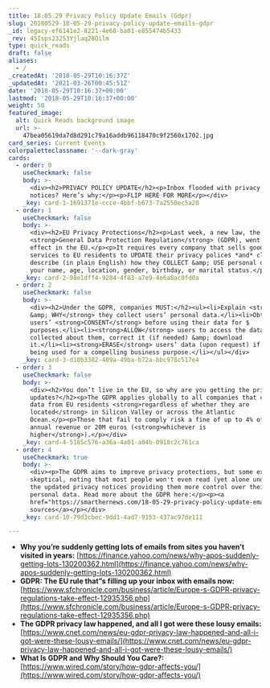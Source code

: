 ```yaml
---
title: 18.05.29 Privacy Policy Update Emails (Gdpr)
slug: 20180529-18-05-29-privacy-policy-update-emails-gdpr
_id: legacy-ef6141e2-8221-4e68-ba01-e855474b5433
_rev: 45Isps23253Yjlaq28Oilm
type: quick_reads
draft: false
aliases:
  - /
_createdAt: '2018-05-29T10:16:37Z'
_updatedAt: '2021-03-26T00:45:51Z'
date: '2018-05-29T10:16:37+00:00'
lastmod: '2018-05-29T10:16:37+00:00'
weight: 50
featured_image:
  alt: Quick Reads background image
  url: >-
    47bea05619da7d8d291c79a16addb96118470c9f2560x1702.jpg
card_series: Current Events
colorpaletteclassname: '--dark-gray'
cards:
  - order: 0
    useCheckmark: false
    body: >-
      <div><h2>PRIVACY POLICY UPDATE</h2><p>Inbox flooded with privacy update
      notices? Here’s why:</p><p>FLIP HERE FOR MORE</p></div>
    _key: card-1-1691371e-ccce-4bbf-b673-7a2550ec5a20
  - order: 1
    useCheckmark: false
    body: >-
      <div><h2>EU Privacy Protections</h2><p>Last week, a new law, the
      <strong>General Data Protection Regulation</strong> (GDPR), went into
      effect in the EU.</p><p>It requires every company that sells goods or
      services to EU residents to UPDATE their privacy polices *and* clearly
      describe (in plain English) how they COLLECT &amp; USE personal data, like
      your name, age, location, gender, birthday, or marital status.</p></div>
    _key: card-2-98e1dff4-9284-4f83-a7e9-4e6a8ac0fd0a
  - order: 2
    useCheckmark: false
    body: >-
      <div><h2>Under the GDPR, companies MUST:</h2><ul><li>Explain <strong>HOW
      &amp; WHY</strong> they collect users’ personal data.</li><li>Obtain
      users’ <strong>CONSENT</strong> before using their data for $
      purposes.</li><li><strong>ALLOW</strong> users to access the data
      collected about them, correct it (if needed) &amp; download
      it.</li><li><strong>ERASE</strong> users’ data (upon request) if it is not
      being used for a compelling business purpose.</li></ul></div>
    _key: card-3-d10b3382-409a-49ba-b72a-bbc978c517e4
  - order: 3
    useCheckmark: false
    body: >-
      <div><h2>You don’t live in the EU, so why are you getting the privacy
      updates?</h2><p>The GDPR applies globally to all companies that collect
      data from EU residents <strong>regardless of whether they are
      located</strong> in Silicon Valley or across the Atlantic
      Ocean.</p><p>Those that fail to comply risk a fine of up to 4% of their
      annual revenue or 20M euros (<strong>whichever is
      higher</strong>).</p></div>
    _key: card-4-5185c576-a36a-4a01-a04b-0918c2c761ca
  - order: 4
    useCheckmark: true
    body: >-
      <div><p>The GDPR aims to improve privacy protections, but some experts are
      skeptical, noting that most people won't even read (yet alone understand)
      the updated privacy notices providing them more control over their
      personal data. Read more about the GDPR here:</p><p><a
      href="https://smarthernews.com/18-05-29-privacy-policy-update-emails-gdpr/">view
      sources</a></p></div>
    _key: card-10-79d3cbec-9dd1-4ad7-9153-437ac97de111

---
```

* **Why you’re suddenly getting lots of emails from sites you haven’t visited in years:** [https://finance.yahoo.com/news/why-apos-suddenly-getting-lots-130200362.html](https://finance.yahoo.com/news/why-apos-suddenly-getting-lots-130200362.html)
* **GDPR: The EU rule that”s filling up your inbox with emails now:** [https://www.sfchronicle.com/business/article/Europe-s-GDPR-privacy-regulations-take-effect-12935356.php](https://www.sfchronicle.com/business/article/Europe-s-GDPR-privacy-regulations-take-effect-12935356.php)
* **The GDPR privacy law happened, and all I got were these lousy emails:** [https://www.cnet.com/news/eu-gdpr-privacy-law-happened-and-all-i-got-were-these-lousy-emails/](https://www.cnet.com/news/eu-gdpr-privacy-law-happened-and-all-i-got-were-these-lousy-emails/)
* **What Is GDPR and Why Should You Care?:** [https://www.wired.com/story/how-gdpr-affects-you/](https://www.wired.com/story/how-gdpr-affects-you/)